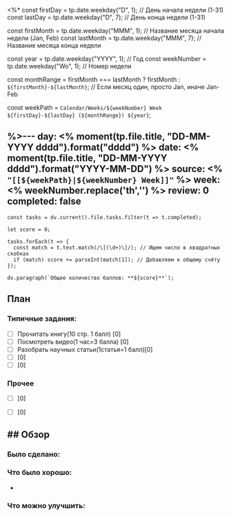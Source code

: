 <%*
const firstDay = tp.date.weekday("D", 1); // День начала недели (1-31)
const lastDay = tp.date.weekday("D", 7); // День конца недели (1-31)

const firstMonth = tp.date.weekday("MMM", 1); // Название месяца начала недели (Jan, Feb)
const lastMonth = tp.date.weekday("MMM", 7); // Название месяца конца недели

const year = tp.date.weekday("YYYY", 1); // Год
const weekNumber = tp.date.weekday("Wo", 1); // Номер недели

const monthRange = firstMonth === lastMonth ? firstMonth : `${firstMonth}-${lastMonth}`; // Если месяц один, просто Jan, иначе Jan-Feb

const weekPath = `Calendar/Weeks/${weekNumber} Week ${firstDay}-${lastDay} (${monthRange}) ${year}`;

%>---
day: <% moment(tp.file.title, "DD-MM-YYYY dddd").format("dddd") %>
date: <% moment(tp.file.title, "DD-MM-YYYY dddd").format("YYYY-MM-DD") %>
source: <% `"[[${weekPath}|${weekNumber} Week]]"` %>
week: <% weekNumber.replace('th','') %>
review: 0
completed: false
---
```dataviewjs
const tasks = dv.current().file.tasks.filter(t => t.completed);

let score = 0;

tasks.forEach(t => {
  const match = t.text.match(/\[(\d+)\]/); // Ищем число в квадратных скобках
  if (match) score += parseInt(match[1]); // Добавляем к общему счёту
});

dv.paragraph(`Общее количество баллов: **${score}**`);

```
## План

### Типичные задания:
- [ ] Прочитать книгу(10 стр. 1 балл) [0]
- [ ] Посмотреть видео(1 час=3 балла) [0]
- [ ] Разобрать научных статьи(1статья=1 балл)[0]
- [ ] [0]
- [ ] [0]
### Прочее
- [ ] [0]
- [ ] [0]


## ## Обзор

### Было сделано:






### Что было хорошо:
 - 


### Что можно улучшить:
